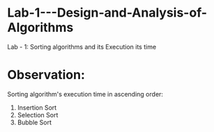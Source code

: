 # Lab-1---Design-and-Analysis-of-Algorithms
Lab - 1: Sorting algorithms and its Execution its time

# Observation:
Sorting algorithm's execution time in ascending order:
1) Insertion Sort
2) Selection Sort
3) Bubble Sort

